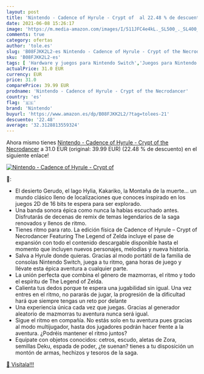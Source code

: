 ```yaml
---
layout: post
title: 'Nintendo - Cadence of Hyrule - Crypt of  al 22.48 % de descuento'
date: 2021-06-08 15:26:17
image: 'https://m.media-amazon.com/images/I/511JFC4e4kL._SL500_._SL400_.jpg'
comments: true
category: ofertas
author: 'tole.es'
slug: 'B08FJKK2L2-es Nintendo - Cadence of Hyrule - Crypt of the Necrodancer'
sku: 'B08FJKK2L2-es'
tags: [ 'Hardware y juegos para Nintendo Switch','Juegos para Nintendo Switch','Videojuegos','nintendo', ]
actualPrice: 31.0 EUR
currency: EUR
price: 31.0
comparePrice: 39.99 EUR
prodname: 'Nintendo - Cadence of Hyrule - Crypt of the Necrodancer'
country: 'es'
flag: '🇪🇸'
brand: 'Nintendo'
buyurl: 'https://www.amazon.es/dp/B08FJKK2L2/?tag=tolees-21'
descuento: '22.48'
average: '32.3128813559324'
---
```


Ahora mismo tienes [Nintendo - Cadence of Hyrule - Crypt of the Necrodancer](https://www.amazon.es/dp/B08FJKK2L2/?tag=tolees-21) a 31.0 EUR (original: 39.99 EUR) (22.48 %  de descuento) en el siguiente enlace!

[![Nintendo - Cadence of Hyrule - Crypt of ](https://m.media-amazon.com/images/I/511JFC4e4kL._SL500_._SL400_.jpg)](https://www.amazon.es/dp/B08FJKK2L2/?tag=tolees-21)

🔎:

- El desierto Gerudo, el lago Hylia, Kakariko, la Montaña de la muerte… un mundo clásico lleno de localizaciones que conoces inspirado en los juegos 2D de 16 bits te espera para ser explorado.
- Una banda sonora épica como nunca la habías escuchado antes. Disfrutarás de decenas de remix de temas legendarios de la saga renovados y llenos de ritmo.
- Tienes ritmo para rato. La edición física de Cadence of Hyrule – Crypt of Necrodancer Featuring The Legend of Zelda incluye el pase de expansión con todo el contenido descargable disponible hasta el momento que incluyen nuevos personajes, melodías y nueva historia.
- Salva a Hyrule donde quieras. Gracias al modo portátil de la familia de consolas Nintendo Switch, juega a tu ritmo, gana horas de juego y llévate esta épica aventura a cualquier parte.
- La unión perfecta que combina el género de mazmorras, el ritmo y todo el espíritu de The Legend of Zelda.
- Calienta tus dedos porque te espera una jugabilidad sin igual. Una vez entres en el ritmo, no pararás de jugar, la progresión de la dificultad hará que siempre tengas un reto por delante
- Una experiencia única cada vez que juegas. Gracias al generador aleatorio de mazmorras tu aventura nunca será igual.
- Sigue el ritmo en compañía. No estás solo en tu aventura pues gracias al modo multijugador, hasta dos jugadores podrán hacer frente a la aventura. ¿Podréis mantener el ritmo juntos?
- Equípate con objetos conocidos: cetros, escudo, aletas de Zora, semillas Deku, espada de poder, ¿te suenan? tienes a tu disposición un montón de armas, hechizos y tesoros de la saga.

[🛒 Visítala!!!](https://www.amazon.es/dp/B08FJKK2L2/?tag=tolees-21)
